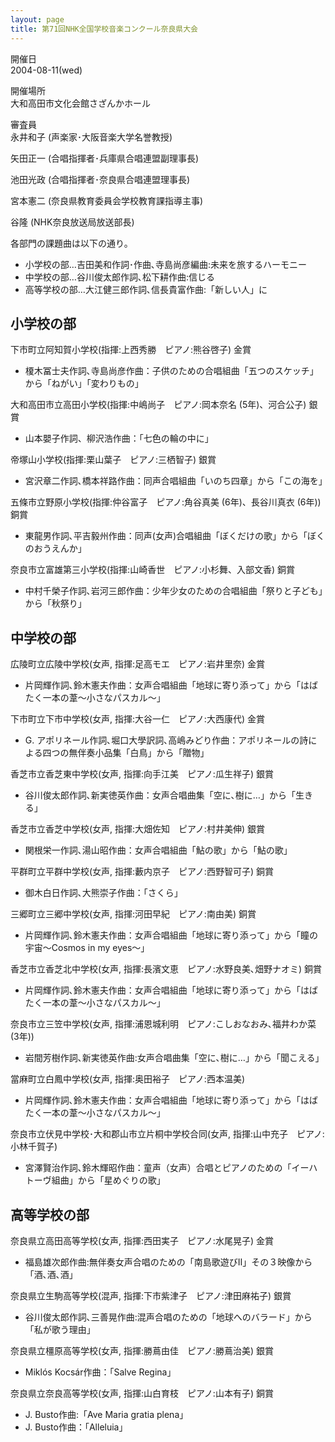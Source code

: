 ```yaml
---
layout: page
title: 第71回NHK全国学校音楽コンクール奈良県大会
---
```

開催日  
2004-08-11(wed)

開催場所  
大和高田市文化会館さざんかホール

審査員  
永井和子 (声楽家･大阪音楽大学名誉教授)

矢田正一 (合唱指揮者･兵庫県合唱連盟副理事長)

池田光政 (合唱指揮者･奈良県合唱連盟理事長)

宮本憲二 (奈良県教育委員会学校教育課指導主事)

谷隆 (NHK奈良放送局放送部長)

各部門の課題曲は以下の通り。

-   小学校の部…吉田美和作詞･作曲､寺島尚彦編曲:未来を旅するハーモニー
-   中学校の部…谷川俊太郎作詞､松下耕作曲:信じる
-   高等学校の部…大江健三郎作詞､信長貴富作曲:「新しい人」に

小学校の部
----------

<span class="choir-name">下市町立阿知賀小学校</span>(指揮:上西秀勝　ピアノ:熊谷啓子)
金賞

-   榎木冨士夫作詞､寺島尚彦作曲：子供のための合唱組曲「五つのスケッチ」から「ねがい」「変わりもの」

<span class="choir-name">大和高田市立高田小学校</span>(指揮:中嶋尚子　ピアノ:岡本奈名 (5年)、河合公子)
銀賞

-   山本嬰子作詞、柳沢浩作曲：「七色の輪の中に」

<span class="choir-name">帝塚山小学校</span>(指揮:栗山葉子　ピアノ:三栖智子)
銀賞

-   宮沢章二作詞､橋本祥路作曲：同声合唱組曲「いのち四章」から「この海を」

<span class="choir-name">五條市立野原小学校</span>(指揮:仲谷富子　ピアノ:角谷真美 (6年)、長谷川真衣 (6年))
銅賞

-   東龍男作詞､平吉毅州作曲：同声(女声)合唱組曲「ぼくだけの歌」から「ぼくのおうえんか」

<span class="choir-name">奈良市立富雄第三小学校</span>(指揮:山崎香世　ピアノ:小杉舞、入部文香)
銅賞

-   中村千榮子作詞､岩河三郎作曲：少年少女のための合唱組曲「祭りと子ども」から「秋祭り」

中学校の部
----------

<span class="choir-name">広陵町立広陵中学校</span>(女声, 指揮:足高モエ　ピアノ:岩井里奈)
金賞

-   片岡輝作詞､鈴木憲夫作曲：女声合唱組曲「地球に寄り添って」から「はばたく一本の葦〜小さなパスカル〜」

<span class="choir-name">下市町立下市中学校</span>(女声, 指揮:大谷一仁　ピアノ:大西康代)
金賞

-   G. アポリネール作詞､堀口大學訳詞､高嶋みどり作曲：アポリネールの詩による四つの無伴奏小品集「白鳥」から「贈物」

<span class="choir-name">香芝市立香芝東中学校</span>(女声, 指揮:向手江美　ピアノ:瓜生祥子)
銀賞

-   谷川俊太郎作詞､新実徳英作曲：女声合唱曲集「空に､樹に…」から「生きる」

<span class="choir-name">香芝市立香芝中学校</span>(女声, 指揮:大畑佐知　ピアノ:村井美伸)
銀賞

-   関根栄一作詞､湯山昭作曲：女声合唱組曲「鮎の歌」から「鮎の歌」

<span class="choir-name">平群町立平群中学校</span>(女声, 指揮:藪内京子　ピアノ:西野智可子)
銅賞

-   御木白日作詞､大熊崇子作曲：「さくら」

<span class="choir-name">三郷町立三郷中学校</span>(女声, 指揮:河田早紀　ピアノ:南由美)
銅賞

-   片岡輝作詞､鈴木憲夫作曲：女声合唱組曲「地球に寄り添って」から「瞳の宇宙〜Cosmos in my eyes〜」

<span class="choir-name">香芝市立香芝北中学校</span>(女声, 指揮:長濱文恵　ピアノ:水野良美､畑野ナオミ)
銅賞

-   片岡輝作詞､鈴木憲夫作曲：女声合唱組曲「地球に寄り添って」から「はばたく一本の葦〜小さなパスカル〜」

<span class="choir-name">奈良市立三笠中学校</span>(女声, 指揮:浦恩城利明　ピアノ:こしおなおみ､福井わか菜 (3年))
-   岩間芳樹作詞､新実徳英作曲:女声合唱曲集「空に､樹に…」から「聞こえる」

<span class="choir-name">當麻町立白鳳中学校</span>(女声, 指揮:奥田裕子　ピアノ:西本温美)
-   片岡輝作詞､鈴木憲夫作曲：女声合唱組曲「地球に寄り添って」から「はばたく一本の葦〜小さなパスカル〜」

<span class="choir-name">奈良市立伏見中学校･大和郡山市立片桐中学校合同</span>(女声, 指揮:山中充子　ピアノ:小林千賀子)
-   宮澤賢治作詞､鈴木輝昭作曲：童声（女声）合唱とピアノのための「イーハトーヴ組曲」から「星めぐりの歌」

高等学校の部
------------

<span class="choir-name">奈良県立高田高等学校</span>(女声, 指揮:西田実子　ピアノ:水尾晃子)
金賞

-   福島雄次郎作曲:無伴奏女声合唱のための「南島歌遊びⅡ」その３映像から「酒､酒､酒」

<span class="choir-name">奈良県立生駒高等学校</span>(混声, 指揮:下市紫津子　ピアノ:津田麻祐子)
銀賞

-   谷川俊太郎作詞､三善晃作曲:混声合唱のための「地球へのバラード」から「私が歌う理由」

<span class="choir-name">奈良県立橿原高等学校</span>(女声, 指揮:勝蔦由佳　ピアノ:勝蔦治美)
銀賞

-   Miklós Kocsár作曲：「Salve Regina」

<span class="choir-name">奈良県立奈良高等学校</span>(女声, 指揮:山白育枝　ピアノ:山本有子)
銅賞

-   J. Busto作曲:「Ave Maria gratia plena」
-   J. Busto作曲：「Alleluia」
